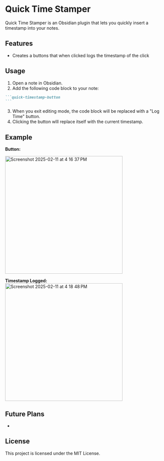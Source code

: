 # Quick Time Stamper
Quick Time Stamper is an Obsidian plugin that lets you quickly insert a timestamp into your notes. 

## Features

- Creates a buttons that when clicked logs the timestamp of the click


## Usage

1. Open a note in Obsidian.
2. Add the following code block to your note:

````markdown
```quick-timestamp-button
```
````

3. When you exit editing mode, the code block will be replaced with a "Log Time" button.
4. Clicking the button wlll replace itself with the current timestamp.

## Example

 **Button:** 

<img width="381" alt="Screenshot 2025-02-11 at 4 16 37 PM" src="https://github.com/user-attachments/assets/09913a1b-73f5-403c-a9e4-494f5cd8dbca" />


**Timestamp Logged:** 
<img width="381" alt="Screenshot 2025-02-11 at 4 18 48 PM" src="https://github.com/user-attachments/assets/d96b24b1-65e7-417f-8c1e-78d97c5bac4a" />


## Future Plans

-

## License

This project is licensed under the MIT License.
